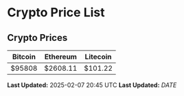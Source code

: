 # Crypto Price List

## Crypto Prices
| Bitcoin | Ethereum | Litecoin |
| ------- | -------- | -------- |
| $95808 | $2608.11 | $101.22 |
**Last Updated:** 2025-02-07 20:45 UTC
**Last Updated:** $DATE$
